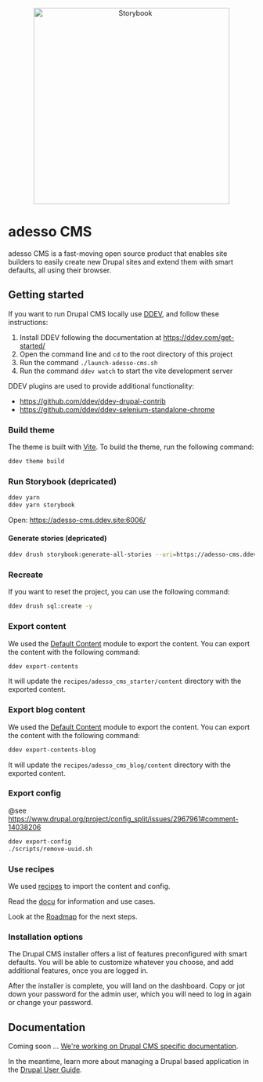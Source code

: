 <p align="center">
  <a href="https://adesso-cms-6a5b25.pages.adesso-projects.com/?path=/docs/introduction--docs">
    <picture>
      <source media="(prefers-color-scheme: dark)" srcset="https://user-images.githubusercontent.com/263385/199832481-bbbf5961-6a26-481d-8224-51258cce9b33.png">
      <img src="https://user-images.githubusercontent.com/321738/63501763-88dbf600-c4cc-11e9-96cd-94adadc2fd72.png" alt="Storybook" width="400" />
    </picture>
  </a>
</p>

# adesso CMS

adesso CMS is a fast-moving open source product that enables site builders to easily create new Drupal sites and extend them with smart defaults, all using their browser.

## Getting started

If you want to run Drupal CMS locally use [DDEV](https://ddev.com), and follow these instructions:

1. Install DDEV following the documentation at <https://ddev.com/get-started/>
2. Open the command line and `cd` to the root directory of this project
3. Run the command `./launch-adesso-cms.sh`
4. Run the command `ddev watch` to start the vite development server

DDEV plugins are used to provide additional functionality:

* https://github.com/ddev/ddev-drupal-contrib
* https://github.com/ddev/ddev-selenium-standalone-chrome



### Build theme

The theme is built with [Vite](https://vite.dev/). To build the theme, run the following command:

```bash
ddev theme build
```

### Run Storybook (depricated)

```bash
ddev yarn
ddev yarn storybook
```

Open: https://adesso-cms.ddev.site:6006/

#### Generate stories (depricated)

```bash
ddev drush storybook:generate-all-stories --uri=https://adesso-cms.ddev.site
```

### Recreate

If you want to reset the project, you can use the following command:

```bash
ddev drush sql:create -y
```

### Export content

We used the [Default Content](https://git.drupalcode.org/project/default_content) module to export the content. You can export the content with the following command:

```bash
ddev export-contents
```

It will update the `recipes/adesso_cms_starter/content` directory with the exported content.

### Export blog content

We used the [Default Content](https://git.drupalcode.org/project/default_content) module to export the content. You can export the content with the following command:

```bash
ddev export-contents-blog
```

It will update the `recipes/adesso_cms_blog/content` directory with the exported content.

### Export config

@see https://www.drupal.org/project/config_split/issues/2967961#comment-14038206

```bash
ddev export-config
./scripts/remove-uuid.sh
```

### Use recipes

We used [recipes](https://git.drupalcode.org/project/distributions_recipes/-/blob/1.0.x/docs/recipe.md) to import the content and config.

Read the [docu](https://git.drupalcode.org/project/distributions_recipes/-/blob/1.0.x/docs/config_actions.md) for information and use cases.

Look at the [Roadmap](https://git.drupalcode.org/project/distributions_recipes/-/blob/1.0.x/docs/recipe_roadmap.md) for the next steps.

### Installation options

The Drupal CMS installer offers a list of features preconfigured with smart defaults. You will be able to customize whatever you choose, and add additional features, once you are logged in.

After the installer is complete, you will land on the dashboard. Copy or jot down your password for the admin user, which you will need to log in again or change your password.

## Documentation

Coming soon ... [We're working on Drupal CMS specific documentation](https://www.drupal.org/project/drupal_cms/issues/3454527).

In the meantime, learn more about managing a Drupal based application in the [Drupal User Guide](https://www.drupal.org/docs/user_guide/en/index.html).
